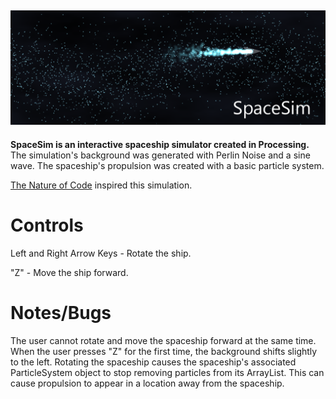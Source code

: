 ![Title Image](https://github.com/alexfidelchen/SpaceSim/blob/master/title.png)
---
__SpaceSim is an interactive spaceship simulator created in Processing.__ The simulation's background was generated with Perlin Noise and a sine wave. The spaceship's propulsion was created with a basic particle system. 

[The Nature of Code](http://natureofcode.com/book/) inspired this simulation. 

# Controls 
Left and Right Arrow Keys - Rotate the ship. 

"Z" - Move the ship forward.

# Notes/Bugs
The user cannot rotate and move the spaceship forward at the same time. 
When the user presses "Z" for the first time, the background shifts slightly to the left. 
Rotating the spaceship causes the spaceship's associated ParticleSystem object to stop removing particles from its ArrayList. This can cause propulsion to appear in a location away from the spaceship.

